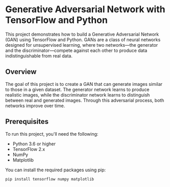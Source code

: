 # Generative Adversarial Network with TensorFlow and Python

This project demonstrates how to build a Generative Adversarial Network (GAN) using TensorFlow and Python. GANs are a class of neural networks designed for unsupervised learning, where two networks—the generator and the discriminator—compete against each other to produce data indistinguishable from real data.

## Overview

The goal of this project is to create a GAN that can generate images similar to those in a given dataset. The generator network learns to produce realistic images, while the discriminator network learns to distinguish between real and generated images. Through this adversarial process, both networks improve over time.

## Prerequisites

To run this project, you'll need the following:

- Python 3.6 or higher
- TensorFlow 2.x
- NumPy
- Matplotlib

You can install the required packages using pip:

```bash
pip install tensorflow numpy matplotlib
